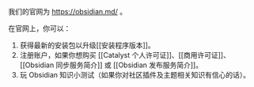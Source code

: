 我们的官网为 https://obsidian.md/ 。

在官网上，你可以：

1. 获得最新的安装包以升级[[安装程序版本]]。
2. 注册账户，如果你想购买 [[Catalyst 个人许可证]]、[[商用许可证]]、[[Obsidian 同步服务简介]] 或 [[Obsidian 发布服务简介]]。
3. 玩 Obsidian 知识小测试（如果你对社区插件及主题相关知识有信心的话）。